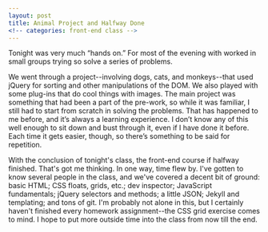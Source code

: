 ```yaml
---
layout: post
title: Animal Project and Halfway Done
<!-- categories: front-end class -->
---
```

Tonight was very much “hands on.” For most of the evening with worked in small groups trying so solve a series of problems.

We went through a project--involving dogs, cats, and monkeys--that used jQuery for sorting and other manipulations of the DOM. We also played with some plug-ins that do cool things with images. The main project was something that had been a part of the pre-work, so while it was familiar, I still had to start from scratch in solving the problems. That has happened to me before, and it’s always a learning experience. I don’t know any of this well enough to sit down and bust through it, even if I have done it before. Each time it gets easier, though, so there’s something to be said for repetition. 

With the conclusion of tonight's class, the front-end course if halfway finished. That's got me thinking. In one way, time flew by. I've gotten to know several people in the class, and we've covered a decent bit of ground: basic HTML; CSS floats, grids, etc.; dev inspector; JavaScript fundamentals; jQuery selectors and methods; a little JSON; Jekyll and templating; and tons of git. I'm probably not alone in this, but I certainly haven't finished every homework assignment--the CSS grid exercise comes to mind. I hope to put more outside time into the class from now till the end. 